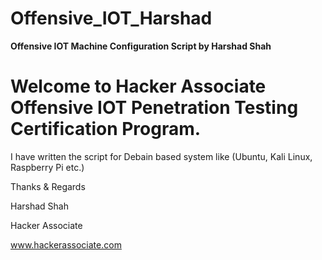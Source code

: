 # Offensive_IOT_Harshad

**Offensive IOT Machine Configuration Script by Harshad Shah**


# Welcome to Hacker Associate Offensive IOT Penetration Testing Certification Program.

I have written the script for Debain based system like (Ubuntu, Kali Linux, Raspberry Pi etc.)


Thanks & Regards

Harshad Shah

Hacker Associate 

www.hackerassociate.com 
